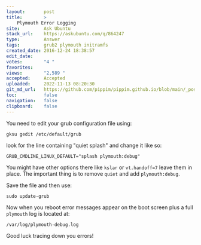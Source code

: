 ```yaml
---
layout:       post
title:        >
    Plymouth Error Logging
site:         Ask Ubuntu
stack_url:    https://askubuntu.com/q/864247
type:         Answer
tags:         grub2 plymouth initramfs
created_date: 2016-12-24 18:38:57
edit_date:    
votes:        "4 "
favorites:    
views:        "2,589 "
accepted:     Accepted
uploaded:     2022-11-13 08:20:30
git_md_url:   https://github.com/pippim/pippim.github.io/blob/main/_posts/2016/2016-12-24-Plymouth-Error-Logging.md
toc:          false
navigation:   false
clipboard:    false
---
```


You need to edit your grub configuration file using:

``` 
gksu gedit /etc/default/grub
```

look for the line containing "quiet splash" and change it like so:

``` 
GRUB_CMDLINE_LINUX_DEFAULT="splash plymouth:debug"
```

You might have other options there like `kslar` or `vt.handoff=7` leave them in place. The important thing is to remove `quiet` and add `plymouth:debug`.

Save the file and then use:

``` 
sudo update-grub
```

Now when you reboot error messages appear on the boot screen plus a full `plymouth` log is located at:

``` 
/var/log/plymouth-debug.log
```

Good luck tracing down you errors!
